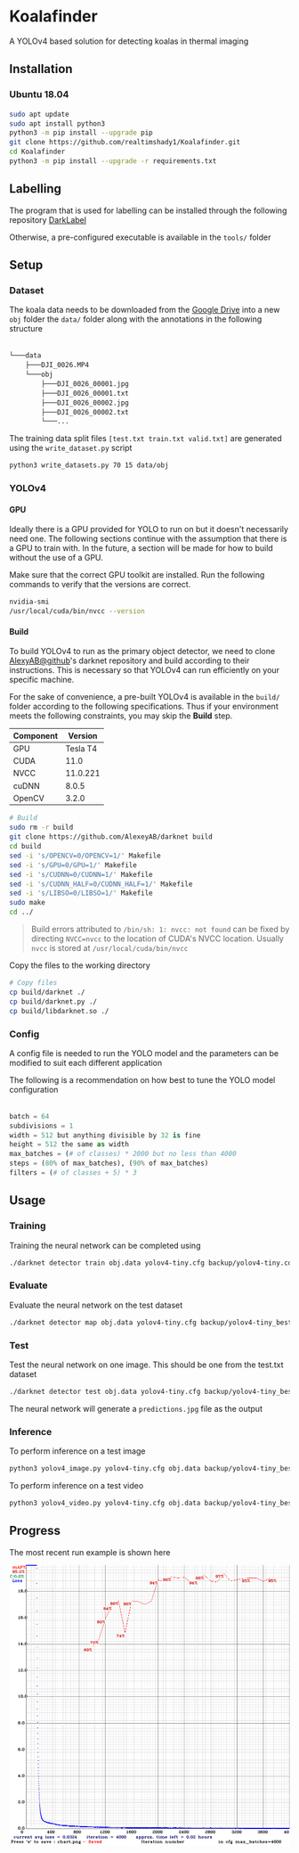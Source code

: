 # Koalafinder

A YOLOv4 based solution for detecting koalas in thermal imaging

## Installation

### Ubuntu 18.04

```bash
sudo apt update
sudo apt install python3
python3 -m pip install --upgrade pip
git clone https://github.com/realtimshady1/Koalafinder.git
cd Koalafinder
python3 -m pip install --upgrade -r requirements.txt

```

## Labelling

The program that is used for labelling can be installed through the following repository [DarkLabel](https://github.com/darkpgmr/DarkLabel)

Otherwise, a pre-configured executable is available in the 	`tools/` folder

## Setup

### Dataset

The koala data needs to be downloaded from the [Google Drive](https://drive.google.com/drive/folders/1v_w4-pkDTD1CF5tU2WWyccbrTg-8ra98?usp=sharing) into a new `obj` folder the `data/` folder along with the annotations in the following structure

```bash

└───data
    ├───DJI_0026.MP4
    └───obj
        ├───DJI_0026_00001.jpg
        ├───DJI_0026_00001.txt
        ├───DJI_0026_00002.jpg
        ├───DJI_0026_00002.txt
        └───...

```
The training data split files `[test.txt train.txt valid.txt]` are generated using the `write_dataset.py` script
```bash
python3 write_datasets.py 70 15 data/obj
```

### YOLOv4

#### GPU

Ideally there is a GPU provided for YOLO to run on but it doesn't necessarily need one. The following sections continue with the assumption that there is a GPU to train with. In the future, a section will be made for how to build without the use of a GPU.

Make sure that the correct GPU toolkit are installed. Run the following commands to verify that the versions are correct.

```bash
nvidia-smi
/usr/local/cuda/bin/nvcc --version

```

#### Build

To build YOLOv4 to run as the primary object detector, we need to clone [AlexyAB@github](https://github.com/AlexeyAB)'s darknet repository and build according to their instructions. This is necessary so that YOLOv4 can run efficiently on your specific machine.

For the sake of convenience, a pre-built YOLOv4 is available in the `build/` folder according to the following specifications. Thus if your environment meets the following constraints, you may skip the **Build** step.

Component | Version
--- | --- 
GPU | Tesla T4 
CUDA | 11.0
NVCC | 11.0.221  
cuDNN | 8.0.5  
OpenCV | 3.2.0
 

```bash
# Build
sudo rm -r build
git clone https://github.com/AlexeyAB/darknet build
cd build
sed -i 's/OPENCV=0/OPENCV=1/' Makefile
sed -i 's/GPU=0/GPU=1/' Makefile
sed -i 's/CUDNN=0/CUDNN=1/' Makefile
sed -i 's/CUDNN_HALF=0/CUDNN_HALF=1/' Makefile
sed -i 's/LIBSO=0/LIBSO=1/' Makefile
sudo make
cd ../
```

> Build errors attributed to `/bin/sh: 1: nvcc: not found` can be fixed by directing `NVCC=nvcc` to the location of CUDA's NVCC location. Usually `nvcc` is stored at `/usr/local/cuda/bin/nvcc`


Copy the files to the working directory

```bash
# Copy files
cp build/darknet ./
cp build/darknet.py ./
cp build/libdarknet.so ./
```


### Config

A config file is needed to run the YOLO model and the parameters can be modified to suit each different application

The following is a recommendation on how best to tune the YOLO model configuration

```python

batch = 64
subdivisions = 1
width = 512 but anything divisible by 32 is fine
height = 512 the same as width
max_batches = (# of classes) * 2000 but no less than 4000
steps = (80% of max_batches), (90% of max_batches)
filters = (# of classes + 5) * 3

```

## Usage

### Training

Training the neural network can be completed using 

```bash
./darknet detector train obj.data yolov4-tiny.cfg backup/yolov4-tiny.conv.29 -dont_show -ext_output -map

```

### Evaluate

Evaluate the neural network on the test dataset

```bash
./darknet detector map obj.data yolov4-tiny.cfg backup/yolov4-tiny_best.weights -points 0

```

### Test

Test the neural network on one image. This should be one from the test.txt dataset

```bash
./darknet detector test obj.data yolov4-tiny.cfg backup/yolov4-tiny_best.weights data/obj/DJI_0026_00001.jpg -ext_output

```

The neural network will generate a `predictions.jpg` file as the output

### Inference

To perform inference on a test image
```bash
python3 yolov4_image.py yolov4-tiny.cfg obj.data backup/yolov4-tiny_best.weights data/obj/DJI_0026_00001.jpg
```

To perform inference on a test video
```bash
python3 yolov4_video.py yolov4-tiny.cfg obj.data backup/yolov4-tiny_best.weights data/DJI_0026.MP4 -post_process True
```

## Progress

The most recent run example is shown here

![chart.png](chart.png)



